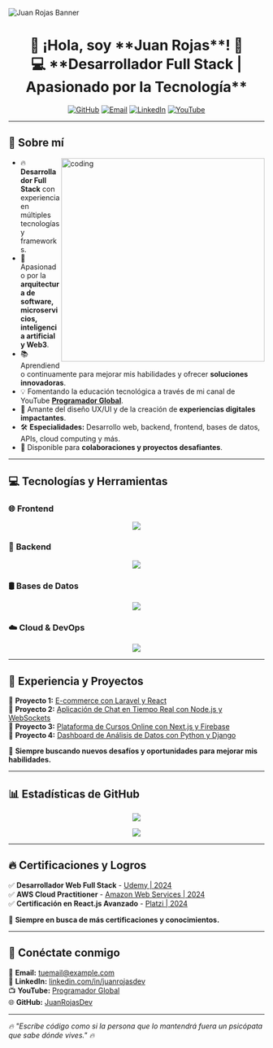 ![Juan Rojas Banner](https://github.com/JuanRojasDev/JuanRojasDev/blob/main/banner.png)

<h1 align="center">  
  👋 ¡Hola, soy **Juan Rojas**! 🚀  
  <br>  
  💻 **Desarrollador Full Stack | Apasionado por la Tecnología**  
</h1>

<p align="center">
  <a href="https://github.com/JuanRojasDev" target="_blank"><img src="https://img.icons8.com/bubbles/50/000000/github.png" alt="GitHub"/></a>
  <a href="mailto:tuemail@example.com" target="_blank"><img src="https://img.icons8.com/bubbles/50/000000/gmail.png" alt="Email"/></a>
  <a href="https://www.linkedin.com/in/juanrojasdev" target="_blank"><img src="https://img.icons8.com/bubbles/50/000000/linkedin.png" alt="LinkedIn"/></a>
  <a href="https://www.youtube.com/@ProgramadorGlobal" target="_blank"><img src="https://img.icons8.com/bubbles/50/000000/youtube.png" alt="YouTube"/></a>
</p>

---

## 🚀 **Sobre mí**  
<img align="right" alt="coding" width="400" src="https://cdn.dribbble.com/users/2131993/screenshots/4948736/media/45dceb640723d72436c427add7966cf8.gif">  

- 🔥 **Desarrollador Full Stack** con experiencia en múltiples tecnologías y frameworks.  
- 🎯 Apasionado por la **arquitectura de software, microservicios, inteligencia artificial y Web3**.  
- 📚 Aprendiendo continuamente para mejorar mis habilidades y ofrecer **soluciones innovadoras**.  
- 💡 Fomentando la educación tecnológica a través de mi canal de YouTube **[Programador Global](https://www.youtube.com/@ProgramadorGlobal)**.  
- 🎨 Amante del diseño UX/UI y de la creación de **experiencias digitales impactantes**.  
- 🛠 **Especialidades:** Desarrollo web, backend, frontend, bases de datos, APIs, cloud computing y más.  
- 💬 Disponible para **colaboraciones y proyectos desafiantes**.  

---

## 💻 **Tecnologías y Herramientas**  

### 🌐 **Frontend**  
<p align="center">
  <img src="https://skillicons.dev/icons?i=html,css,js,ts,react,nextjs,vue,tailwind,bootstrap,sass&theme=dark"/>
</p>

### 🔧 **Backend**  
<p align="center">
  <img src="https://skillicons.dev/icons?i=nodejs,php,laravel,python,django,ruby,java,spring&theme=dark"/>
</p>

### 🛢️ **Bases de Datos**  
<p align="center">
  <img src="https://skillicons.dev/icons?i=mysql,postgres,mongodb,firebase,sqlite,redis&theme=dark"/>
</p>

### ☁️ **Cloud & DevOps**  
<p align="center">
  <img src="https://skillicons.dev/icons?i=aws,gcp,azure,docker,kubernetes,linux,git,github,githubactions&theme=dark"/>
</p>

---

## 🌟 **Experiencia y Proyectos**  
📌 **Proyecto 1:** [E-commerce con Laravel y React](https://github.com/JuanRojasDev/ecommerce)  
📌 **Proyecto 2:** [Aplicación de Chat en Tiempo Real con Node.js y WebSockets](https://github.com/JuanRojasDev/chat-app)  
📌 **Proyecto 3:** [Plataforma de Cursos Online con Next.js y Firebase](https://github.com/JuanRojasDev/cursos-online)  
📌 **Proyecto 4:** [Dashboard de Análisis de Datos con Python y Django](https://github.com/JuanRojasDev/data-dashboard)  

🎯 **Siempre buscando nuevos desafíos y oportunidades para mejorar mis habilidades.**  

---

## 📊 **Estadísticas de GitHub**  
<p align="center">
  <img src="https://github-readme-stats.vercel.app/api?username=JuanRojasDev&show_icons=true&theme=radical&hide_border=true"/>
</p>

<p align="center">
  <img src="https://github-profile-trophy.vercel.app/?username=JuanRojasDev&theme=radical&no-frame=true&no-bg=false&margin-w=6"/>
</p>

---

## 🔥 **Certificaciones y Logros**  
✅ **Desarrollador Web Full Stack** - [Udemy | 2024](https://udemy.com)  
✅ **AWS Cloud Practitioner** - [Amazon Web Services | 2024](https://aws.amazon.com)  
✅ **Certificación en React.js Avanzado** - [Platzi | 2024](https://platzi.com)  

📜 **Siempre en busca de más certificaciones y conocimientos.**  

---

## 📢 **Conéctate conmigo**  
📧 **Email:** [tuemail@example.com](mailto:tuemail@example.com)  
💼 **LinkedIn:** [linkedin.com/in/juanrojasdev](https://www.linkedin.com/in/juanrojasdev)  
📺 **YouTube:** [Programador Global](https://www.youtube.com/@ProgramadorGlobal)  
🌐 **GitHub:** [JuanRojasDev](https://github.com/JuanRojasDev)  

---

_🔥 "Escribe código como si la persona que lo mantendrá fuera un psicópata que sabe dónde vives." 🔥_